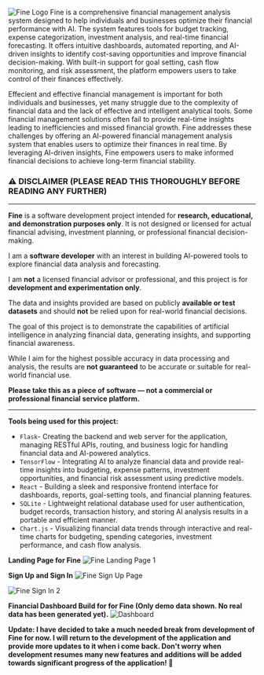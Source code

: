 ![Fine Logo](https://github.com/user-attachments/assets/d65eaa48-93fc-4941-a434-a74f9f707d93)
Fine is a comprehensive financial management analysis system designed to help individuals and businesses optimize their financial performance with AI. The system features tools for budget tracking, expense categorization, investment analysis, and real-time financial forecasting. It offers intuitive dashboards, automated reporting, and AI-driven insights to identify cost-saving opportunities and improve financial decision-making. With built-in support for goal setting, cash flow monitoring, and risk assessment, the platform empowers users to take control of their finances effectively. 

Effecient and effective financial management is important for both individuals and businesses, yet many struggle due to the complexity of financial data and the lack of effective and intelligent analytical tools. Some financial management solutions often fail to provide real-time insights leading to inefficiencies and missed financial growth. Fine addresses these challenges by offering an AI-powered financial management analysis system that enables users to optimize their finances in real time. By leveraging AI-driven insights, Fine empowers users to make informed financial decisions to achieve long-term financial stability.


### **⚠️ DISCLAIMER (PLEASE READ THIS THOROUGHLY BEFORE READING ANY FURTHER)**  
---
**Fine** is a software development project intended for **research, educational, and demonstration purposes only**.
It is not designed or licensed for actual financial advising, investment planning, or professional financial decision-making.

I am a **software developer** with an interest in building AI-powered tools to explore financial data analysis and forecasting.

I am **not** a licensed financial advisor or professional, and this project is for **development and experimentation only**.

The data and insights provided are based on publicly **available or test datasets** and should **not** be relied upon for real-world financial decisions.

The goal of this project is to demonstrate the capabilities of artificial intelligence in analyzing financial data, generating insights, and supporting financial awareness.

While I aim for the highest possible accuracy in data processing and analysis, the results are **not guaranteed** to be accurate or suitable for real-world financial use.

**Please take this as a piece of software — not a commercial or professional financial service platform.**

---

**Tools being used for this project:**

- `Flask`- Creating the backend and web server for the application, managing RESTful APIs, routing, and business logic for handling financial data and AI-powered analytics.
- `TensorFlow` - Integrating AI to analyze financial data and provide real-time insights into budgeting, expense patterns, investment opportunities, and financial risk assessment using predictive models.
- `React` - Building a sleek and responsive frontend interface for dashboards, reports, goal-setting tools, and financial planning features.
- `SQLite` -  Lightweight relational database used for user authentication, budget records, transaction history, and storing AI analysis results in a portable and efficient manner.
- `Chart.js` - Visualizing financial data trends through interactive and real-time charts for budgeting, spending categories, investment performance, and cash flow analysis.

**Landing Page for Fine**
![Fine Landing Page 1](https://github.com/user-attachments/assets/36d7cdce-e354-4113-b03a-6df69e9411a4)

**Sign Up and Sign In**
![Fine Sign Up Page](https://github.com/user-attachments/assets/0000f288-35ab-4dc8-b3d6-d7f9e5f03056)

![Fine Sign In 2](https://github.com/user-attachments/assets/7455e552-983f-4876-b6c5-8ea8eb25006d)

**Financial Dashboard Build for for Fine (Only demo data shown. No real data has been generated yet).**
![Dashboard](https://github.com/user-attachments/assets/d7ba0ce2-6de4-4f6d-90da-a794373cc229)

**Update: I have decided to take a much needed break from development of Fine for now. I will return to the development of the application and provide more updates to it when i come back. Don't worry when development resumes many new features and additions will be added towards significant progress of the application! 🚀**
